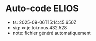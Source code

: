 # Auto-code ELIOS
- ts: 2025-09-06T15:14:45.650Z
- sig: ∞.je.toi.nous.432.528
- note: fichier généré automatiquement